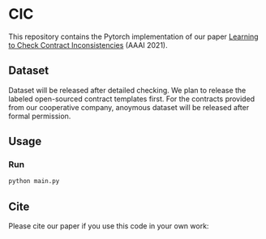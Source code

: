 # CIC

This repository contains the Pytorch implementation of our paper
[Learning to Check Contract Inconsistencies](link) (AAAI 2021).

## Dataset
Dataset will be released after detailed checking.
We plan to release the labeled open-sourced contract templates first.
For the contracts provided from our cooperative company, anoymous dataset will be released after formal permission.

## Usage
### Run

```bash
python main.py
```


## Cite

Please cite our paper if you use this code in your own work:

```

```
